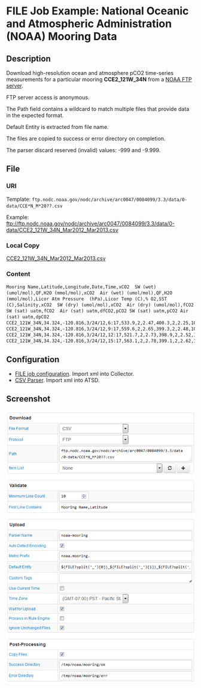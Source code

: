 # FILE Job Example: National Oceanic and Atmospheric Administration (NOAA) Mooring Data

## Description

Download high-resolution ocean and atmosphere pCO2 time-series measurements for a particular
mooring **CCE2_121W_34N** from a [NOAA FTP server](ftp://ftp.nodc.noaa.gov/nodc/archive/arc0047/0084099/3.3/data/0-data/).

FTP server access is anonymous.

The Path field contains a wildcard to match multiple files that provide data in the expected format.

Default Entity is extracted from file name.

The files are copied to success or error directory on completion.

The parser discard reserved (invalid) values: -999 and -9.999.

## File

### URI

Template: `ftp.nodc.noaa.gov/nodc/archive/arc0047/0084099/3.3/data/0-data/CCE*N_M*20??.csv`

Example: ftp://ftp.nodc.noaa.gov/nodc/archive/arc0047/0084099/3.3/data/0-data/CCE2_121W_34N_Mar2012_Mar2013.csv

### Local Copy

[CCE2_121W_34N_Mar2012_Mar2013.csv](CCE2_121W_34N_Mar2012_Mar2013.csv)

### Content

```ls
Mooring Name,Latitude,Longitude,Date,Time,xCO2  SW (wet) (umol/mol),QF,H2O (mmol/mol),xCO2  Air (wet) (umol/mol),QF,H2O (mmol/mol),Licor Atm Pressure  (hPa),Licor Temp (C),% O2,SST (C),Salinity,xCO2  SW (dry) (umol/mol),xCO2  Air (dry) (umol/mol),fCO2  SW (sat) uatm,fCO2  Air (sat) uatm,dfCO2,pCO2 SW (sat) uatm,pCO2 Air (sat) uatm,dpCO2
CCE2_121W_34N,34.324,-120.816,3/24/12,6:17,533.9,2,2.47,400.3,2,2.25,1017.2,13,99.45,11.378,33.744,535.2,401.2,528.3,396.1,132.2,530.3,397.6,132.7
CCE2_121W_34N,34.324,-120.816,3/24/12,9:17,559.6,2,2.65,399.3,2,2.48,1017,12,98.8,11.201,33.748,561.1,400.3,553.8,395.1,158.7,555.9,396.6,159.3
CCE2_121W_34N,34.324,-120.816,3/24/12,12:17,521.7,2,2.73,398.9,2,2.52,1016.1,11.9,98.63,11.136,33.704,523.1,399.9,515.9,394.4,121.5,517.8,395.9,121.9
CCE2_121W_34N,34.324,-120.816,3/24/12,15:17,563.1,2,2.78,399.1,2,2.62,1015.7,11.9,98.12,11.094,33.744,564.6,400.2,556.6,394.5,162.1,558.8,396,162.8
```

## Configuration

* [FILE job configuration](noaa-mooring-job.xml). Import xml into Collector.
* [CSV Parser](noaa-mooring-parser.xml). Import xml into ATSD.

## Screenshot

![Job Screenshot](noaa-mooring-config.png)